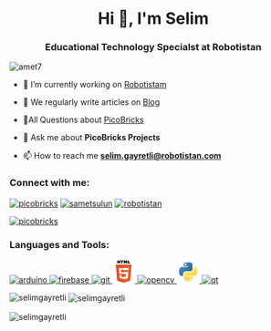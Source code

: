 <h1 align="center">Hi 👋, I'm Selim</h1>

<h3 align="center">Educational Technology Specialst at Robotistan</h3>

<p align="left"> <img src="https://komarev.com/ghpvc/?username=amet7&label=Profile%20views&color=0e75b6&style=flat" alt="amet7" /> </p>


- 🔭 I’m currently working on [Robotistam](https://shop.robotistan.com/)

- 📝 We regularly write articles on [Blog](https://maker.robotistan.com/)

- 👯All Questions about [PicoBricks](https://community.robotistan.com/discussions)

- 💬 Ask me about **PicoBricks Projects**

- 📫 How to reach me **selim.gayretli@robotistan.com**

<h3 align="left">Connect with me:</h3>
<p align="left">
<a href="https://twitter.com/picobricks" target="blank"><img align="center" src="https://raw.githubusercontent.com/rahuldkjain/github-profile-readme-generator/master/src/images/icons/Social/twitter.svg" alt="picobricks" height="30" width="40" /></a>
<a href="https://linkedin.com/in/sametsulun" target="blank"><img align="center" src="https://raw.githubusercontent.com/rahuldkjain/github-profile-readme-generator/master/src/images/icons/Social/linked-in-alt.svg" alt="sametsulun" height="30" width="40" /></a>
<a href="https://www.youtube.com/@robotistaninc.9757" target="blank"><img align="center" src="https://raw.githubusercontent.com/rahuldkjain/github-profile-readme-generator/master/src/images/icons/Social/youtube.svg" alt="robotistan" height="30" width="40" /></a>
</p>
<p align="left"> <a href="https://twitter.com/picobricks" target="blank"><img src="https://img.shields.io/twitter/follow/picobricks?logo=twitter&style=for-the-badge" alt="picobricks" /></a> </p>


<h3 align="left">Languages and Tools:</h3>

<p align="left"> <a href="https://www.arduino.cc/" target="_blank" rel="noreferrer"> <img src="https://cdn.worldvectorlogo.com/logos/arduino-1.svg" alt="arduino" width="40" height="40"/> </a> <a href="https://firebase.google.com/" target="_blank" rel="noreferrer"> <img src="https://www.vectorlogo.zone/logos/firebase/firebase-icon.svg" alt="firebase" width="40" height="40"/> </a> <a href="https://git-scm.com/" target="_blank" rel="noreferrer"> <img src="https://www.vectorlogo.zone/logos/git-scm/git-scm-icon.svg" alt="git" width="40" height="40"/> </a> <a href="https://www.w3.org/html/" target="_blank" rel="noreferrer"> <img src="https://raw.githubusercontent.com/devicons/devicon/master/icons/html5/html5-original-wordmark.svg" alt="html5" width="40" height="40"/> </a> <a href="https://opencv.org/" target="_blank" rel="noreferrer"> <img src="https://www.vectorlogo.zone/logos/opencv/opencv-icon.svg" alt="opencv" width="40" height="40"/> </a> <a href="https://www.python.org" target="_blank" rel="noreferrer"> <img src="https://raw.githubusercontent.com/devicons/devicon/master/icons/python/python-original.svg" alt="python" width="40" height="40"/> </a> <a href="https://www.qt.io/" target="_blank" rel="noreferrer"> <img src="https://upload.wikimedia.org/wikipedia/commons/0/0b/Qt_logo_2016.svg" alt="qt" width="40" height="40"/> </a> </p>

<p><img align="left" src="https://github-readme-stats.vercel.app/api/top-langs?username=amet7&show_icons=true&locale=en&layout=compact" alt="selimgayretli" /></p>

<p>&nbsp;<img align="center" src="https://github-readme-stats.vercel.app/api?username=amet7&show_icons=true&locale=en" alt="selimgayretli" /></p>

<p><img align="center" src="https://github-readme-streak-stats.herokuapp.com/?user=amet7&" alt="selimgayretli" /></p>
